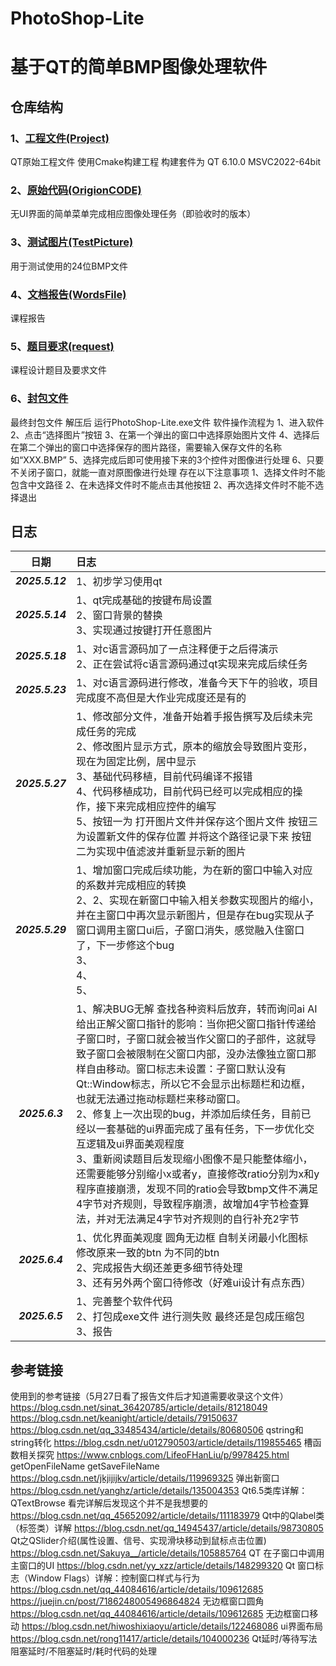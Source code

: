 # PhotoShop-Lite 
# 基于QT的简单BMP图像处理软件

## 仓库结构
### 1、[工程文件(Project)](https://github.com/Saturday-365/PhotoShop-Lite/tree/main/Project)
QT原始工程文件 使用Cmake构建工程 构建套件为 QT 6.10.0 MSVC2022-64bit
### 2、[原始代码(OrigionCODE)](https://github.com/Saturday-365/PhotoShop-Lite/tree/main/OrigionCODE) 
无UI界面的简单菜单完成相应图像处理任务（即验收时的版本）
### 3、[测试图片(TestPicture)](https://github.com/Saturday-365/PhotoShop-Lite/tree/main/TestPicture) 
用于测试使用的24位BMP文件
### 4、[文档报告(WordsFile)](https://github.com/Saturday-365/PhotoShop-Lite/tree/main/WordsFile) 
课程报告
### 5、[题目要求(request)](https://github.com/Saturday-365/PhotoShop-Lite/tree/main/request) 
课程设计题目及要求文件
### 6、[封包文件](https://github.com/Saturday-365/PhotoShop-Lite/blob/main/%E5%B0%81%E5%8C%85%E6%96%87%E4%BB%B6.zip) 
最终封包文件 解压后 运行PhotoShop-Lite.exe文件
软件操作流程为
1、进入软件
2、点击“选择图片”按钮
3、在第一个弹出的窗口中选择原始图片文件
4、选择后在第二个弹出的窗口中选择保存的图片路径，需要输入保存文件的名称如“XXX.BMP”
5、选择完成后即可使用接下来的3个控件对图像进行处理
6、只要不关闭子窗口，就能一直对原图像进行处理
存在以下注意事项
1、选择文件时不能包含中文路径
2、在未选择文件时不能点击其他按钮
2、再次选择文件时不能不选择退出

## 日志
| 日期 | 日志 |
| :---: | :--- |
| <i><b>2025.5.12 | 1、初步学习使用qt |
| <i><b>2025.5.14 | 1、qt完成基础的按键布局设置<br>2、窗口背景的替换 <br>3、实现通过按键打开任意图片|
| <i><b>2025.5.18 | 1、对c语言源码加了一点注释便于之后得演示<br>2、正在尝试将c语言源码通过qt实现来完成后续任务|
| <i><b>2025.5.23 | 1、对c语言源码进行修改，准备今天下午的验收，项目完成度不高但是大作业完成度还是有的|
| <i><b>2025.5.27 | 1、修改部分文件，准备开始着手报告撰写及后续未完成任务的完成 <br>2、修改图片显示方式，原本的缩放会导致图片变形，现在为固定比例，居中显示 <br>3、基础代码移植，目前代码编译不报错<br>4、代码移植成功，目前代码已经可以完成相应的操作，接下来完成相应控件的编写 <br>5、按钮一为 打开图片文件并保存这个图片文件 按钮三为设置新文件的保存位置 并将这个路径记录下来 按钮二为实现中值滤波并重新显示新的图片|
| <i><b>2025.5.29 | 1、增加窗口完成后续功能，为在新的窗口中输入对应的系数并完成相应的转换 <br>2、2、实现在新窗口中输入相关参数实现图片的缩小，并在主窗口中再次显示新图片，但是存在bug实现从子窗口调用主窗口ui后，子窗口消失，感觉融入住窗口了，下一步修这个bug <br>3、<br>4、 <br>5、|
| <i><b>2025.6.3 | 1、解决BUG无解 查找各种资料后放弃，转而询问ai AI给出正解父窗口指针的影响：当你把父窗口指针传递给子窗口时，子窗口就会被当作父窗口的子部件，这就导致子窗口会被限制在父窗口内部，没办法像独立窗口那样自由移动。窗口标志未设置：子窗口默认没有Qt::Window标志，所以它不会显示出标题栏和边框，也就无法通过拖动标题栏来移动窗口。 <br>2、修复上一次出现的bug，并添加后续任务，目前已经以一套基础的ui界面完成了虽有任务，下一步优化交互逻辑及ui界面美观程度 <br>3、重新阅读题目后发现缩小图像不是只能整体缩小，还需要能够分别缩小x或者y，直接修改ratio分别为x和y程序直接崩溃，发现不同的ratio会导致bmp文件不满足4字节对齐规则，导致程序崩溃，故增加4字节检查算法，并对无法满足4字节对齐规则的自行补充2字节|
| <i><b>2025.6.4 | 1、优化界面美观度 圆角无边框 自制关闭最小化图标 修改原来一致的btn 为不同的btn <br>2、完成报告大纲还差更多细节待处理 <br>3、还有另外两个窗口待修改（好难ui设计有点东西）|
| <i><b>2025.6.5 | 1、完善整个软件代码 <br>2、打包成exe文件 进行测失败 最终还是包成压缩包<br>3、报告|


## 参考链接
使用到的参考链接（5月27日看了报告文件后才知道需要收录这个文件）
https://blog.csdn.net/sinat_36420785/article/details/81218049
https://blog.csdn.net/keanight/article/details/79150637
https://blog.csdn.net/qq_33485434/article/details/80680506 qstring和string转化
https://blog.csdn.net/u012790503/article/details/119855465 槽函数相关探究
https://www.cnblogs.com/LifeoFHanLiu/p/9978425.html getOpenFileName  getSaveFileName
https://blog.csdn.net/jkjijijkv/article/details/119969325 弹出新窗口
https://blog.csdn.net/yanghz/article/details/135004353 Qt6.5类库详解：QTextBrowse  看完详解后发现这个并不是我想要的 
https://blog.csdn.net/qq_45652092/article/details/111183979 Qt中的Qlabel类（标签类）详解
https://blog.csdn.net/qq_14945437/article/details/98730805 Qt之QSlider介绍(属性设置、信号、实现滑块移动到鼠标点击位置)
https://blog.csdn.net/Sakuya__/article/details/105885764  QT 在子窗口中调用主窗口的UI
https://blog.csdn.net/yy_xzz/article/details/148299320  Qt 窗口标志（Window Flags）详解：控制窗口样式与行为
https://blog.csdn.net/qq_44084616/article/details/109612685
https://juejin.cn/post/7186248005496864824  无边框窗口圆角
https://blog.csdn.net/qq_44084616/article/details/109612685  无边框窗口移动
https://blog.csdn.net/hiwoshixiaoyu/article/details/122468086 ui界面布局
https://blog.csdn.net/rong11417/article/details/104000236 Qt延时/等待写法 阻塞延时/不阻塞延时/耗时代码的处理